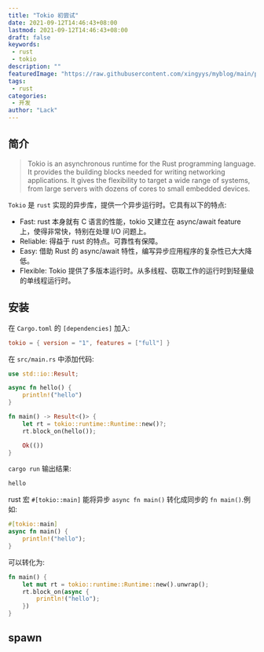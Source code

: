 ```yaml
---
title: "Tokio 初尝试"
date: 2021-09-12T14:46:43+08:00
lastmod: 2021-09-12T14:46:43+08:00
draft: false
keywords: 
 - rust
 - tokio
description: ""
featuredImage: "https://raw.githubusercontent.com/xingyys/myblog/main/posts/images/rust-logo.png"
tags: 
 - rust
categories: 
 - 开发
author: "Lack"
---
```


## 简介
> Tokio is an asynchronous runtime for the Rust programming language. It provides the building blocks needed for writing networking applications. It gives the flexibility to target a wide range of systems, from large servers with dozens of cores to small embedded devices.

`Tokio` 是 `rust` 实现的异步库，提供一个异步运行时。它具有以下的特点:
- Fast: rust 本身就有 C 语言的性能，tokio 又建立在 async/await feature 上，使得非常快，特别在处理 I/O 问题上。
- Reliable: 得益于 rust 的特点。可靠性有保障。
- Easy: 借助 Rust 的 async/await 特性，编写异步应用程序的复杂性已大大降低。
- Flexible: Tokio 提供了多版本运行时。从多线程、窃取工作的运行时到轻量级的单线程运行时。

## 安装
在 `Cargo.toml` 的 `[dependencies]` 加入:
```toml
tokio = { version = "1", features = ["full"] }
```
在 `src/main.rs` 中添加代码:
```rust
use std::io::Result;

async fn hello() {
    println!("hello")
}

fn main() -> Result<()> {
    let rt = tokio::runtime::Runtime::new()?;
    rt.block_on(hello());

    Ok(())
}
```
`cargo run` 输出结果:
```bash
hello
```
rust 宏 `#[tokio::main]` 能将异步 `async fn main()` 转化成同步的 `fn main()`.例如:
```rust
#[tokio::main]
async fn main() {
    println!("hello");
}
```
可以转化为:
```rust
fn main() {
    let mut rt = tokio::runtime::Runtime::new().unwrap();
    rt.block_on(async {
        println!("hello");
    })
}
```

## spawn

